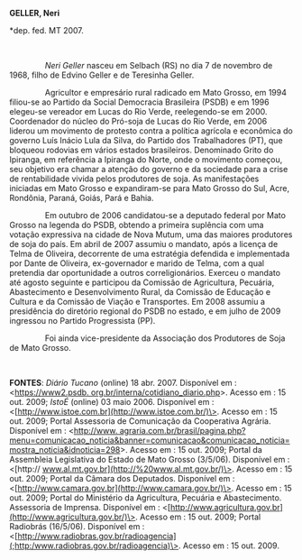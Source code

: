 **GELLER, Neri**

\*dep. fed. MT 2007.

 

                *Neri Geller* nasceu em Selbach (RS) no dia 7 de
novembro de 1968, filho de Edvino Geller e de Teresinha Geller.

                Agricultor e empresário rural radicado em Mato Grosso,
em 1994 filiou-se ao Partido da Social Democracia Brasileira (PSDB) e em
1996 elegeu-se vereador em Lucas do Rio Verde, reelegendo-se em 2000.
Coordenador do núcleo do Pró-soja de Lucas do Rio Verde, em 2006 liderou
um movimento de protesto contra a política agrícola e econômica do
governo Luís Inácio Lula da Silva, do Partido dos Trabalhadores (PT),
que bloqueou rodovias em vários estados brasileiros. Denominado Grito do
Ipiranga, em referência a Ipiranga do Norte, onde o movimento começou,
seu objetivo era chamar a atenção do governo e da sociedade para a crise
de rentabilidade vivida pelos produtores de soja. As manifestações
iniciadas em Mato Grosso e expandiram-se para Mato Grosso do Sul, Acre,
Rondônia, Paraná, Goiás, Pará e Bahia.

                Em outubro de 2006 candidatou-se a deputado federal por
Mato Grosso na legenda do PSDB, obtendo a primeira suplência com uma
votação expressiva na cidade de Nova Mutum, uma das maiores produtores
de soja do país. Em abril de 2007 assumiu o mandato, após a licença de
Telma de Oliveira, decorrente de uma estratégia defendida e implementada
por Dante de Oliveira, ex-governador e marido de Telma, com a qual
pretendia dar oportunidade a outros correligionários. Exerceu o mandato
até agosto seguinte e participou da Comissão de Agricultura, Pecuária,
Abastecimento e Desenvolvimento Rural, da Comissão de Educação e Cultura
e da Comissão de Viação e Transportes. Em 2008 assumiu a presidência do
diretório regional do PSDB no estado, e em julho de 2009 ingressou no
Partido Progressista (PP).

                Foi ainda vice-presidente da Associação dos Produtores
de Soja de Mato Grosso.

                 

**FONTES**: *Diário Tucano* (online) 18 abr. 2007. Disponível em :
\<[https://www2.psdb.
org.br/interna/cotidiano\_diario.php](https://www2.psdb.%20org.br/interna/cotidiano_diario.php)\>.
Acesso em : 15 out. 2009; *IstoÉ* (online) 03 maio 2006. Disponível em :
\<[http://www.istoe.com.br](http://www.istoe.com.br/)\>. Acesso em : 15
out. 2009; Portal Assessoria de Comunicação da Cooperativa Agrária.
Disponível em : \<[http://www.
agraria.com.br/brasil/pagina.php?menu=comunicacao\_noticia&banner=comunicacao&comunicacao\_noticia=mostra\_noticia&idnoticia=298](http://www.%20agraria.com.br/brasil/pagina.php?menu=comunicacao_noticia&banner=comunicacao&comunicacao_noticia=mostra_noticia&idnoticia=298)\>.
Acesso em : 15 out. 2009; Portal da Assembleia Legislativa do Estado de
Mato Grosso (3/5/06). Disponível em : \<[http://
www.al.mt.gov.br](http://%20www.al.mt.gov.br/)\>. Acesso em : 15 out.
2009; Portal da Câmara dos Deputados. Disponível em :
\<[http://www.camara.gov.br](http://www.camara.gov.br/)\>. Acesso em :
15 out. 2009; Portal do Ministério da Agricultura, Pecuária e
Abastecimento. Assessoria de Imprensa. Disponível em :
\<[http://www.agricultura.gov.br](http://www.agricultura.gov.br/)\>.
Acesso em : 15 out. 2009; Portal Radiobrás (16/5/06). Disponível em :
\<[http://www.radiobras.gov.br/radioagencia](;http:/www.radiobras.gov.br/radioagencia)\>.
Acesso em : 15 out. 2009.

 
